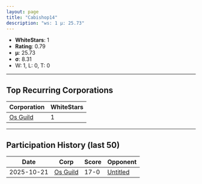 ```yaml
---
layout: page
title: "Cabishop14"
description: "ws: 1 μ: 25.73"
---
```

- **WhiteStars**: 1
- **Rating**: 0.79
- **μ**: 25.73  
- **σ**: 8.31
- W: 1, L: 0, T: 0

---

## Top Recurring Corporations

| Corporation | WhiteStars |
| --- | --- |
| [Os Guild](https://ws.tsl.rocks/corp/95419ee3d00a8d81d84d6fdba1cc4478098c152940903bb6a203af8f646d4e13/) | 1 |

---

## Participation History (last 50)

| Date | Corp | Score | Opponent |
| --- | --- | --- | --- |
| 2025-10-21 | [Os Guild](https://ws.tsl.rocks/corp/95419ee3d00a8d81d84d6fdba1cc4478098c152940903bb6a203af8f646d4e13/) | 17-0 | [Untitled](https://ws.tsl.rocks/corp/305784e9338a041a730cb3abeb4244f9bfd32abf704e052a1920bf6fb7a11eb3/) |